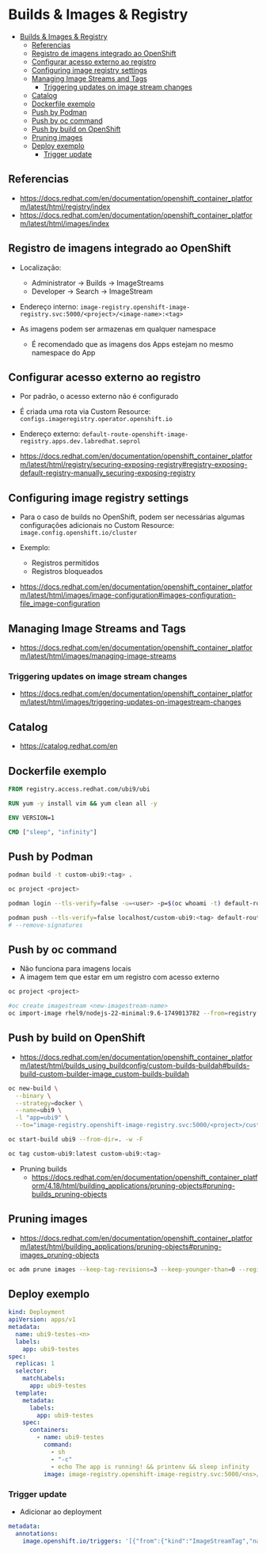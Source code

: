 # Builds & Images & Registry

- [Builds \& Images \& Registry](#builds--images--registry)
  - [Referencias](#referencias)
  - [Registro de imagens integrado ao OpenShift](#registro-de-imagens-integrado-ao-openshift)
  - [Configurar acesso externo ao registro](#configurar-acesso-externo-ao-registro)
  - [Configuring image registry settings](#configuring-image-registry-settings)
  - [Managing Image Streams and Tags](#managing-image-streams-and-tags)
    - [Triggering updates on image stream changes](#triggering-updates-on-image-stream-changes)
  - [Catalog](#catalog)
  - [Dockerfile exemplo](#dockerfile-exemplo)
  - [Push by Podman](#push-by-podman)
  - [Push by oc command](#push-by-oc-command)
  - [Push by build on OpenShift](#push-by-build-on-openshift)
  - [Pruning images](#pruning-images)
  - [Deploy exemplo](#deploy-exemplo)
    - [Trigger update](#trigger-update)

## Referencias

- https://docs.redhat.com/en/documentation/openshift_container_platform/latest/html/registry/index
- https://docs.redhat.com/en/documentation/openshift_container_platform/latest/html/images/index

## Registro de imagens integrado ao OpenShift

- Localização:
  - Administrator -> Builds -> ImageStreams
  - Developer -> Search -> ImageStream

- Endereço interno: `image-registry.openshift-image-registry.svc:5000/<project>/<image-name>:<tag>`

- As imagens podem ser armazenas em qualquer namespace
  - É recomendado que as imagens dos Apps estejam no mesmo namespace do App

## Configurar acesso externo ao registro

- Por padrão, o acesso externo não é configurado

- É criada uma rota via Custom Resource: `configs.imageregistry.operator.openshift.io`
- Endereço externo: `default-route-openshift-image-registry.apps.dev.labredhat.seprol`

- https://docs.redhat.com/en/documentation/openshift_container_platform/latest/html/registry/securing-exposing-registry#registry-exposing-default-registry-manually_securing-exposing-registry

## Configuring image registry settings

- Para o caso de builds no OpenShift, podem ser necessárias algumas configurações adicionais no Custom Resource: `image.config.openshift.io/cluster`

- Exemplo:

  - Registros permitidos
  - Registros bloqueados

- https://docs.redhat.com/en/documentation/openshift_container_platform/latest/html/images/image-configuration#images-configuration-file_image-configuration

## Managing Image Streams and Tags

- https://docs.redhat.com/en/documentation/openshift_container_platform/latest/html/images/managing-image-streams

### Triggering updates on image stream changes

- https://docs.redhat.com/en/documentation/openshift_container_platform/latest/html/images/triggering-updates-on-imagestream-changes

## Catalog

- https://catalog.redhat.com/en

## Dockerfile exemplo

```Dockerfile
FROM registry.access.redhat.com/ubi9/ubi

RUN yum -y install vim && yum clean all -y

ENV VERSION=1

CMD ["sleep", "infinity"]
```

## Push by Podman

```sh
podman build -t custom-ubi9:<tag> .

oc project <project>

podman login --tls-verify=false -u=<user> -p=$(oc whoami -t) default-route-openshift-image-registry.apps.dev.labredhat.seprol

podman push --tls-verify=false localhost/custom-ubi9:<tag> default-route-openshift-image-registry.apps.dev.labredhat.seprol/<project>/custom-ubi9:<tag>
# --remove-signatures
```

## Push by oc command

- Não funciona para imagens locais
- A imagem tem que estar em um registro com acesso externo

```sh
oc project <project>

#oc create imagestream <new-imagestream-name>
oc import-image rhel9/nodejs-22-minimal:9.6-1749013782 --from=registry.redhat.io/rhel9/nodejs-22-minimal:9.6-1749013782 --confirm
```

## Push by build on OpenShift

- https://docs.redhat.com/en/documentation/openshift_container_platform/latest/html/builds_using_buildconfig/custom-builds-buildah#builds-build-custom-builder-image_custom-builds-buildah

```sh
oc new-build \
  --binary \
  --strategy=docker \
  --name=ubi9 \
  -l "app=ubi9" \
  --to="image-registry.openshift-image-registry.svc:5000/<project>/custom-ubi9:latest"

oc start-build ubi9 --from-dir=. -w -F

oc tag custom-ubi9:latest custom-ubi9:<tag>
```

- Pruning builds
  - https://docs.redhat.com/en/documentation/openshift_container_platform/4.18/html/building_applications/pruning-objects#pruning-builds_pruning-objects

## Pruning images

- https://docs.redhat.com/en/documentation/openshift_container_platform/latest/html/building_applications/pruning-objects#pruning-images_pruning-objects

```sh
oc adm prune images --keep-tag-revisions=3 --keep-younger-than=0 --registry-url=https://default-route-openshift-image-registry.apps.dev.labredhat.seprol --confirm -n <project>
```

## Deploy exemplo

```yaml
kind: Deployment
apiVersion: apps/v1
metadata:
  name: ubi9-testes-<n>
  labels:
    app: ubi9-testes
spec:
  replicas: 1
  selector:
    matchLabels:
      app: ubi9-testes
  template:
    metadata:
      labels:
        app: ubi9-testes
    spec:
      containers:
        - name: ubi9-testes
          command:
            - sh
            - "-c"
            - echo The app is running! && printenv && sleep infinity
          image: image-registry.openshift-image-registry.svc:5000/<ns>/custom-ubi9:<n>
```

### Trigger update

- Adicionar ao deployment

```yaml
metadata:
  annotations:
    image.openshift.io/triggers: '[{"from":{"kind":"ImageStreamTag","name":"custom-ubi9:latest"},"fieldPath":"spec.template.spec.containers[?(@.name==\"ubi9-testes\")].image"}]'
```
